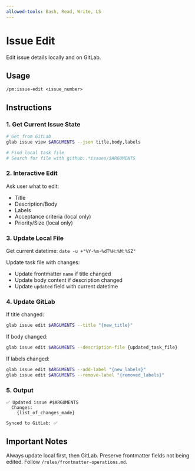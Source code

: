 ```yaml
---
allowed-tools: Bash, Read, Write, LS
---
```


# Issue Edit

Edit issue details locally and on GitLab.

## Usage
```
/pm:issue-edit <issue_number>
```

## Instructions

### 1. Get Current Issue State

```bash
# Get from GitLab
glab issue view $ARGUMENTS --json title,body,labels

# Find local task file
# Search for file with github:.*issues/$ARGUMENTS
```

### 2. Interactive Edit

Ask user what to edit:
- Title
- Description/Body
- Labels
- Acceptance criteria (local only)
- Priority/Size (local only)

### 3. Update Local File

Get current datetime: `date -u +"%Y-%m-%dT%H:%M:%SZ"`

Update task file with changes:
- Update frontmatter `name` if title changed
- Update body content if description changed
- Update `updated` field with current datetime

### 4. Update GitLab

If title changed:
```bash
glab issue edit $ARGUMENTS --title "{new_title}"
```

If body changed:
```bash
glab issue edit $ARGUMENTS --description-file {updated_task_file}
```

If labels changed:
```bash
glab issue edit $ARGUMENTS --add-label "{new_labels}"
glab issue edit $ARGUMENTS --remove-label "{removed_labels}"
```

### 5. Output

```
✅ Updated issue #$ARGUMENTS
  Changes:
    {list_of_changes_made}
  
Synced to GitLab: ✅
```

## Important Notes

Always update local first, then GitLab.
Preserve frontmatter fields not being edited.
Follow `/rules/frontmatter-operations.md`.